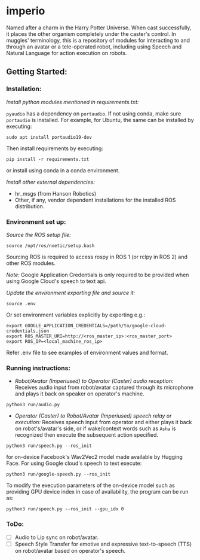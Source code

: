 # imperio
Named after a charm in the Harry Potter Universe. When cast successfully, it places the other organism completely under the caster's control. In muggles' terminology, this is a repository of modules for interacting to and through an avatar or a tele-operated robot, including using Speech and Natural Language for action execution on robots.

## Getting Started:

### Installation:
*Install python modules mentioned in requirements.txt:*

`pyaudio` has a dependency on `portaudio`. If not using conda, make sure `portaudio` is installed. For example, for Ubuntu, the same can be installed by executing:

`sudo apt install portaudio19-dev`

Then install requirements by executing:

`pip install -r requirements.txt`

or install using conda in a conda environment.

*Install other external dependencies:*
- hr_msgs (from Hanson Robotics)
- Other, if any, vendor dependent installations for the installed ROS distribution.

### Environment set up:

*Source the ROS setup file:*

`source /opt/ros/noetic/setup.bash`

Sourcing ROS is required to access rospy in ROS 1 (or rclpy in ROS 2) and other ROS modules.

*Note:* Google Application Credentials is only required to be provided when using Google Cloud's speech to text api.

*Update the environment exporting file and source it:*

`source .env`

Or set environment variables explicitly by exporting e.g.: 
```
export GOOGLE_APPLICATION_CREDENTIALS=/path/to/google-cloud-credentials.json
export ROS_MASTER_URI=http://<ros_master_ip>:<ros_master_port>
export ROS_IP=<local_machine_ros_ip>
```

Refer .env file to see examples of environment values and format.

### Running instructions:

- *Robot/Avatar (Imperiused) to Operator (Caster) audio reception:* Receives audio input from robot/avatar captured through its microphone and plays it back on speaker on operator's machine.

`python3 run/audio.py`

- *Operator (Caster) to Robot/Avatar (Imperiused) speech relay or execution:* Receives speech input from operator and either plays it back on robot's/avatar's side, or if wake/context words such as `Asha` is recognized then execute the subsequent action specified.

`python3 run/speech.py --ros_init`

for on-device Facebook's Wav2Vec2 model made available by Hugging Face. For using Google cloud's speech to text execute:

`python3 run/google-speech.py --ros_init`

To modify the execution parameters of the on-device model such as providing GPU device index in case of availability, the program can be run as:

`python3 run/speech.py --ros_init --gpu_idx 0`

### ToDo:
- [ ] Audio to Lip sync on robot/avatar.
- [ ] Speech Style Transfer for emotive and expressive text-to-speech (TTS) on robot/avatar based on operator's speech.